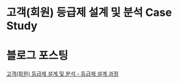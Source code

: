 # 고객(회원) 등급제 설계 및 분석 Case Study


# 블로그 포스팅

[고객(회원) 등급제 설계 및 분석 - 등급제 설계 과정](https://blog.naver.com/bestinall/222734861771)


